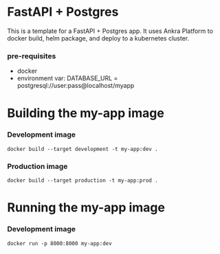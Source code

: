 
# FastAPI + Postgres
This is a template for a FastAPI + Postgres app. It uses Ankra Platform to docker build, helm package, and deploy to a kubernetes cluster.

### pre-requisites

  * docker
  * environment var: DATABASE_URL = postgresql://user:pass@localhost/myapp

# Building the my-app image
### Development image
    docker build --target development -t my-app:dev .

### Production image
    docker build --target production -t my-app:prod .

# Running the my-app image
### Development image
    docker run -p 8000:8000 my-app:dev

